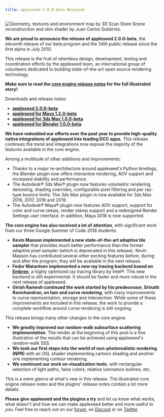 ```yaml
---
title: appleseed 2.0.0-beta Released
---
```


![Geometry, textures and environment map by [3D Scan Store](https://www.3dscanstore.com/index.php?route=information/information&information_id=16)<br>Scene reconstruction and skin shader by Juan Carlos Gutiérrez.](https://user-images.githubusercontent.com/321290/47671428-c7a46680-dbaf-11e8-97b2-79afeb54992d.png)

**We are proud to announce the release of appleseed 2.0.0-beta**, the eleventh release of our beta program and the 34th public release since the first alpha in July 2010.

This release is the fruit of relentless design, development, testing and coordination efforts by the appleseed team, an international group of volunteers dedicated to building state-of-the-art open source rendering technology.

**Make sure to read the [core engine release notes](https://github.com/appleseedhq/appleseed/releases/tag/2.0.0-beta) for the full illustrated story!**

Downloads and release notes:

- **[appleseed 2.0.0-beta](https://github.com/appleseedhq/appleseed/releases/tag/2.0.0-beta)**
- **[appleseed for Maya 1.2.0-beta](https://github.com/appleseedhq/appleseed-maya/releases/tag/1.2.0-beta)**
- **[appleseed for 3ds Max 1.0.0-beta](https://github.com/appleseedhq/appleseed-max/releases/tag/1.0.0-beta)**
- **[appleseed for Blender 1.0.0-beta](https://github.com/appleseedhq/blenderseed/releases/tag/1.0.0-beta)**

**We have redoubled our efforts over the past year to provide high-quality native integrations of appleseed into leading DCC apps.** This release continues the trend and integrations now expose the majority of the features available in the core engine.

Among a multitude of other additions and improvements:
- Thanks to a major re-architecture around appleseed's Python bindings, the Blender plugin now offers interactive rendering, AOV support and increased stability and performance.
- The Autodesk® 3ds Max® plugin now features volumetric rendering, denoising, shading overrides, configurable pixel filtering and per ray-type bounce limits. The 3ds Max plugin is now available for 3ds Max 2016, 2017, 2018 and 2019.
- The Autodesk® Maya® plugin now features AOV support, support for color and curve ramps, render stamp support and a redesigned Render Settings user interface. In addition, Maya 2018 is now supported.

**The core engine has also received a lot of attention**, with significant work from our three Google Summer of Code 2018 students:
- **Kevin Masson implemented a new state-of-the-art adaptive tile sampler** that provides much better performance than the former adaptive pixel sampler (which is deprecated in this release). Kevin Masson has contributed several other exciting features before, during and after the program; they will be available in the next release.
- **Fedor Matantsev implemented a new ray tracing backend based on [Embree](https://embree.github.io/)**, a highly optimized ray tracing library by Intel®. This new backend is still experimental. It should be faster and more robust in the next release of appleseed.
- **Girish Ramesh continued the work started by his predecessor, Srinath Ravichandran, on hair and curve rendering**, with many improvements to curve representation, storage and intersection. While some of these improvements are included in this release, the work to provide a complete workflow around curve rendering is still ongoing.

This release brings many other changes to the core engine:
- **We greatly improved our random-walk subsurface scattering implementation**. The render at the beginning of this post is a fine illustration of the results that can be achieved using appleseed's random-walk SSS.
- **We took our first steps into the world of non-photorealistic rendering (NPR)** with an OSL shader implementing cartoon shading and another one implementing contour rendering.
- **We continued our work on visualization tools**, with rectangular selection of light paths, false colors, relative luminance isolines, etc.

This is a mere glance at what's new in this release. The illustrated core engine release notes and the plugins' release notes contain a lot more details.

**Please give appleseed and the plugins a try** and let us know what works, what doesn't and how we can make appleseed better and more useful to _you_. Feel free to reach out on our [forum](https://forum.appleseedhq.net/), on [Discord](https://discordapp.com/invite/Vcu5A7h) or on [Twitter](https://twitter.com/appleseedhq).
